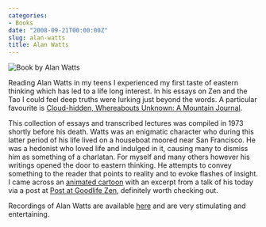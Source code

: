 ```yaml
---
categories:
- Books
date: "2008-09-21T00:00:00Z"
slug: alan-watts
title: Alan Watts
---
```

![Book by Alan Watts][williampickup]

Reading Alan Watts in my teens I experienced my first taste of eastern thinking which has led to a life long interest. In his essays on Zen and the Tao I could feel deep truths were lurking just beyond the words. A particular favourite is [Cloud-hidden, Whereabouts Unknown: A Mountain Journal][amazon].
  
This collection of essays and transcribed lectures was compiled in 1973 shortly before his death. Watts was an enigmatic character who during this latter period of his life lived on a houseboat moored near San Francisco. He was a hedonist who loved life and indulged in it, causing many to dismiss him as something of a charlatan. For myself and many others however his writings opened the door to eastern thinking. He attempts to convey something to the reader that points to reality and to evoke flashes of insight. I came across an&#xa0;[animated cartoon][souljerky] with an excerpt from a talk of his today via a post at [Post at Goodlife Zen][goodlifezen], definitely worth checking out.

Recordings of Alan Watts are available [here][apple] and are very stimulating and entertaining. 

[amazon]: http://www.amazon.com/gp/product/0394719999/ref=as%5C_li%5C_ss%5C_tl?ie=UTF8&amp;camp=1789&amp;creative=9325&amp;creativeASIN=0394719999&amp;linkCode=as2&amp;tag=slowlane-20
[apple]: https://itunes.apple.com/au/podcast/alan-watts-podcast/id119777571?mt=2&amp;at=11lppf "Alan Watts Podcast"
[goodlifezen]: http://goodlifezen.com/2008/09/15/what-is-the-purpose-of-life/
[souljerky]: http://souljerky.com/_media/swf/alan_watts_life.swf
[williampickup]: /assets/images/2014/02/51iNBxfBo1L.jpg "Cloud Hidden, Whereabouts Unknown"
